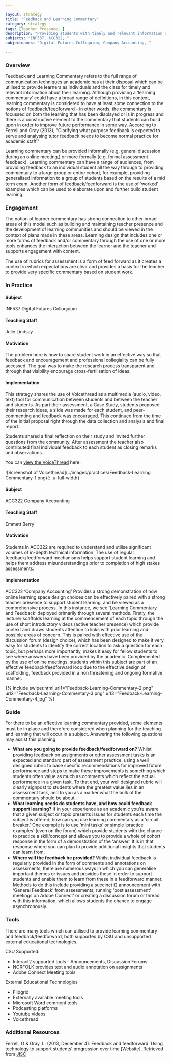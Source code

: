 ```yaml
---

layout: strategy
title: "Feedback and Learning Commentary"
category: strategy
tags: [Teacher Presence, ]
description: "Providing students with timely and relevant information about their learning."
subjects: "INF537, ACC322, "
subjectnames: "Digital Futures Colloquium, Company Accounting, "

---
```


### Overview

Feedback and Learning Commentary refers to the full range of communication techniques an academic has at their disposal which can be utilised to provide learners as individuals and the class for timely and relevant information about their learning. Although providing a ‘learning commentary’ could have a broad range of definitions, in this context, learning commentary is considered to have at least some connection to the notions of feedback/feedforward - in other words, the commentary is focussed on both the learning that has been displayed or is in progress and there is a constructive element to the commentary that students can build upon in order to improve future performance in some way. According to Ferrell and Gray (2013), "Clarifying what purpose feedback is expected to serve and analysing tutor feedback needs to become normal practice for academic staff."

Learning commentary can be provided informally (e.g, general discussion during an online meeting,) or more formally (e.g. formal assessment feedback). Learning commentary can have a range of audiences, from providing feedback to an individual student all the way through to providing commentary to a large group or entire cohort, for example, providing generalised information to a group of students based on the results of a mid term exam. Another form of feedback/feedforward is the use of ‘worked’ examples which can be used to elaborate upon and further build student learning.

### Engagement

The notion of learner commentary has strong connection to other broad areas of this model such as building and maintaining teacher presence and the development of learning communities and should be viewed in the context of plans made in these areas. Learning design that includes one or more forms of feedback and/or commentary through the use of one or more tools enhances the interaction between the learner and the teacher and supports engagement with content.

The use of rubrics for assessment is a form of feed forward as it creates a context in which expectations are clear and provides a basis for the teacher to provide very specific commentary based on student work.

### In Practice
<div class="u-release practice" >

<div class="practice-item">
<div class="practice-content" markdown="1">

#### Subject

INF537 Digital Futures Colloquium

#### Teaching Staff

Julie Lindsay

#### Motivation

The problem here is how to share student work in an effective way so that feedback and encouragement and professional collegiality can be fully accessed. The goal was to make the research process transparent and through that visibility encourage cross-fertilisation of ideas.

#### Implementation

This strategy shares the use of Voicethread as a multimedia (audio, video, text) tool for communication between students and between the teacher and students. As part their assessment, a Case Study, students proposed their research ideas, a slide was made for each student, and peer-commenting and feedback was encouraged. This continued from the time of the initial proposal right through the data collection and analysis and final report.

Students shared a final reflection on their study and invited further questions from the community. After assessment the teacher also contributed final individual feedback to each student as closing remarks and observations.

You can [view the VoiceThread](https://voicethread.com/share/8103352/) here.

![Screenshot of Voicethread](../images/practices/Feedback-Learning Commentary-1.png){: .u-full-width}

</div>
</div>

<div class="practice-item">
<div class="practice-content" markdown="1">

#### Subject

ACC322 Company Accounting

#### Teaching Staff

Emmett Berry

#### Motivation

Students in ACC322 are required to understand and utilise significant volumes of in-depth technical information. The use of regular feedback/feedforward mechanisms helps support student learning and helps them address misunderstandings prior to completion of high stakes assessments.

#### Implementation

ACC322 ‘Company Accounting’ Provides a strong demonstration of how online learning space design choices can be effectively paired with a strong teacher presence to support student learning, and be viewed as a comprehensive process. In this instance, we see ‘Learning Commentary and Feedback’ deployed primarily through several methods. Firstly, the lecturer scaffolds learning at the commencement of each topic through the use of short introductory videos (active teacher presence) which provide context and draws students attention to links with prior learning and possible areas of concern. This is paired with effective use of the discussion forum (design choice), which has been designed to make it very easy for students to identify the correct location to ask a question for each topic, but perhaps more importantly, makes it easy for fellow students to see where answers have been provided by the academic. Complemented by the use of online meetings, students within this subject are part of an effective feedback/feedforward loop due to the effective design of scaffolding, feedback provided in a non threatening and ongoing formative manner.

{% include swiper.html url1="Feedback-Learning-Commentary-2.png" url2="Feedback-Learning-Commentary-3.png" url3="Feedback-Learning-Commentary-4.jpg" %}

</div>
</div>
</div>

### Guide

For there to be an effective learning commentary provided, some elements must be in place and therefore considered when planning for the teaching and learning that will occur in a subject. Answering the following questions may assist this planning:

* **What are you going to provide feedback/feedforward on?** Whilst providing feedback on assignments or other assessment tasks is an expected and standard part of assessment practice, using a well designed rubric to base specific recommendations for improved future performance and steps to make these improvements is something which students often value as much as comments which reflect the actual performance in a given task. To that end, your well designed rubric will clearly signpost to students where the greatest value lies in an assessment task, and to you as a marker what the bulk of the commentary should be about.
* **What learning needs do students have, and how could feedback support learning?** If in your experience as an academic you’re aware that a given subject or topic presents issues for students each time the subject is offered, how can you use learning commentary as a ‘circuit breaker.’ One example is to use ‘mini tasks’ or simple ‘practice examples’ (even on the forum) which provide students with the chance to practice a skill/concept and allows you to provide a whole of cohort response in the form of a demonstration of the ‘answer.’ It is in that response where you can plan to provide additional insights that students can learn from.
* **Where will the feedback be provided?** Whilst individual feedback is regularly provided in the form of comments and annotations on assessments, there are numerous ways in which you can generalise important themes or issues and provides these in order to support students and enable them to learn from these in a feedforward manner. Methods to do this include providing a succinct i2 announcement with ‘General Feedback’ from assessments, running ‘post assessment’ meetings on Adobe Connect’ or creating a discussion forum or thread with this information, which allows students the chance to engage asynchronously.

### Tools

There are many tools which can utilised to provide learning commentary and feedback/feedforward, both supported by CSU and unsupported external educational technologies.

CSU Supported:

* Interact2 supported tools - Announcements, Discussion Forums
* NORFOLK provides text and audio annotation on assignments
* Adobe Connect Meeting tools

External Educational Technologies

* Flipgrid
* Externally available meeting tools
* Microsoft Word comment tools
* Podcasting platforms
* Youtube videos
* Voicethread

### Additional Resources

<div class="apa-ref" markdown="1">

Ferrell, G & Gray, L. (2013, December 4). Feedback and feedforward: Using technology to support students’ progression over time [Website]. Retrieved from [JISC](https://www.jisc.ac.uk/guides/feedback-and-feed-forward)

</div>
